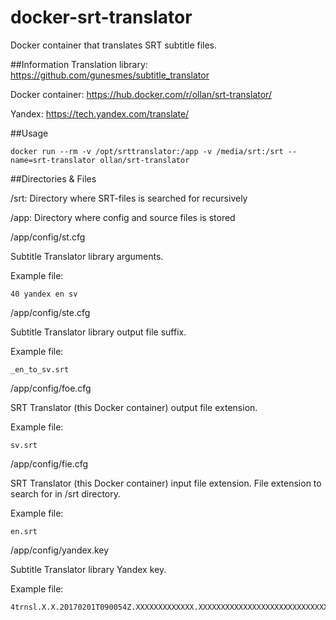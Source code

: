 # docker-srt-translator
Docker container that translates SRT subtitle files.


##Information
Translation library: https://github.com/gunesmes/subtitle_translator

Docker container: https://hub.docker.com/r/ollan/srt-translator/

Yandex: https://tech.yandex.com/translate/

##Usage

```
docker run --rm -v /opt/srttranslator:/app -v /media/srt:/srt --name=srt-translator ollan/srt-translator
```

##Directories & Files

/srt: Directory where SRT-files is searched for recursively


/app: Directory where config and source files is stored


/app/config/st.cfg

Subtitle Translator library arguments.

Example file:
```
40 yandex en sv
```


/app/config/ste.cfg

Subtitle Translator library output file suffix.

Example file:
```
_en_to_sv.srt
```


/app/config/foe.cfg

SRT Translator (this Docker container) output file extension.

Example file:
```
sv.srt
```


/app/config/fie.cfg

SRT Translator (this Docker container) input file extension. File extension to search for in /srt directory.

Example file:
```
en.srt
```


/app/config/yandex.key

Subtitle Translator library Yandex key.

Example file:
```
4trnsl.X.X.20170201T090054Z.XXXXXXXXXXXXX.XXXXXXXXXXXXXXXXXXXXXXXXXXXXXXXXXX
```
